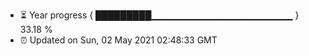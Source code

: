 - ⏳ Year progress { █████████▁▁▁▁▁▁▁▁▁▁▁▁▁▁▁▁▁▁▁▁▁ } 33.18 %
- ⏰ Updated on Sun, 02 May 2021 02:48:33 GMT

